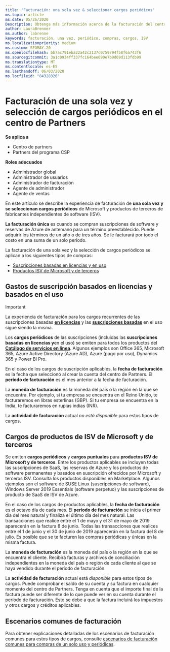 ```yaml
---
title: 'Facturación: una sola vez & seleccionar cargos periódicos'
ms.topic: article
ms.date: 05/26/2020
Description: Obtenga más información acerca de la facturación del centro de Partners, como la facturación única por adelantado de los términos y la facturación preestablecidos para los cargos de SELECT y periódicos.
author: LauraBrenner
ms.author: labrenne
keywords: facturación, una vez, periódico, compras, cargos, ISV
ms.localizationpriority: medium
ms.custom: SEOMAY.20
ms.openlocfilehash: bb7ac791eba22a42c2137c0759794f58f6a743f6
ms.sourcegitcommit: 3a1c0934ff337fc164bee690e7b9d69d113fdb99
ms.translationtype: MT
ms.contentlocale: es-ES
ms.lasthandoff: 06/03/2020
ms.locfileid: "84328326"
---
```

# <a name="billing-for-one-time-and-select-recurring-charges-in-partner-center"></a>Facturación de una sola vez y selección de cargos periódicos en el centro de Partners

**Se aplica a**
- Centro de partners
- Partners del programa CSP

**Roles adecuados**
- Administrador global
- Administrador de usuarios
- Administrador de facturación
- Agente de administrador
- Agente de ventas

En este artículo se describe la experiencia de facturación de **una sola vez y se seleccionan cargos periódicos** de Microsoft y productos de terceros de fabricantes independientes de software (ISV). 

**La facturación única** es cuando se compran suscripciones de software y reservas de Azure de antemano para un término preestablecido. Puede adquirir los términos de un año o de tres años. Se le facturará por todo el costo en una suma de un solo período.

La facturación de una sola vez y la selección de cargos periódicos se aplican a los siguientes tipos de compras:

- [Suscripciones basadas en licencias y en uso](#license-based-and-usage-based-subscription-charges)
- [Productos ISV de Microsoft y de terceros](#microsoft-and-third-party-isv-product-charges)

## <a name="license-based-and-usage-based-subscription-charges"></a>Gastos de suscripción basados en licencias y basados en el uso

> [!IMPORTANT]
> La experiencia de facturación para los cargos recurrentes de las suscripciones basadas [**en licencias**](license-based-billing.md) y las [**suscripciones basadas**](usage-based-billing.md) en el uso sigue siendo la misma.

Los **cargos periódicos** de las suscripciones (incluidas las **suscripciones basadas en licencias y**en el uso) se emiten para todos los productos del [**Catálogo de servicios en línea**](https://partner.microsoft.com/commerce/preferredoffers/list). Algunos ejemplos son Office 365, Microsoft 365, Azure Active Directory (Azure AD), Azure (pago por uso), Dynamics 365 y Power BI Pro.

En el caso de los cargos de suscripción aplicables, la **fecha de facturación** es la fecha que seleccionó al crear la cuenta del centro de Partners. El **período de facturación** es el mes anterior a la fecha de facturación.

La **moneda de facturación** es la moneda del país o la región en la que se encuentra. Por ejemplo, si tu empresa se encuentra en el Reino Unido, te facturaremos en libras esterlinas (GBP). Si tu empresa se encuentra en la India, te facturaremos en rupias indias (INR).

La **actividad de facturación** actual *no está disponible* para estos tipos de cargos.

## <a name="microsoft-and-third-party-isv-product-charges"></a>Cargos de productos de ISV de Microsoft y de terceros

Se emiten **cargos periódicos** y **cargos puntuales** para **productos ISV de Microsoft y de terceros**. Entre los productos aplicables se incluyen todas las suscripciones de SaaS, las reservas de Azure y los productos de software permanentes y basados en suscripción ofrecidos por Microsoft y terceros ISV. Consulta los productos disponibles en Marketplace. Algunos ejemplos son el software de SUSE Linux (suscripciones de software), Windows Server 2019 Essentials (software perpetuo) y las suscripciones de producto de SaaS de ISV de Azure.

En el caso de los cargos de productos aplicables, la **fecha de facturación** es el octavo día de cada mes. El **período de facturación** se inicia el primer día del mes natural y finaliza el último día del mes natural. Las transacciones que realice entre el 1 de mayo y el 31 de mayo de 2019 aparecerán en la factura 8 de junio. Todas las transacciones que realices entre el 1 de junio y el 30 de junio de 2019 aparecerán en la factura del 8 de julio. Es posible que se te facturen las compras periódicas y únicas en la misma factura.

La **moneda de facturación** es la moneda del país o la región en la que se encuentra el cliente. Recibirá facturas y archivos de conciliación independientes en la moneda del país o región de cada cliente al que se haya vendido durante el período de facturación.

La **actividad de facturación** actual está *disponible* para estos tipos de cargos. Puede comprobar el saldo de su cuenta y su factura en cualquier momento del centro de Partners. Tenga en cuenta que el importe final de la factura puede ser diferente de lo que puede ver en su cuenta durante el período de facturación. Esto se debe a que la factura incluirá los impuestos y otros cargos y créditos aplicables.

## <a name="common-billing-scenarios"></a>Escenarios comunes de facturación

Para obtener explicaciones detalladas de los escenarios de facturación comunes para estos tipos de cargos, consulte [escenarios de facturación comunes para compras de un solo uso y periódicas](common-billing-scenarios-onetime-recurring.md).
